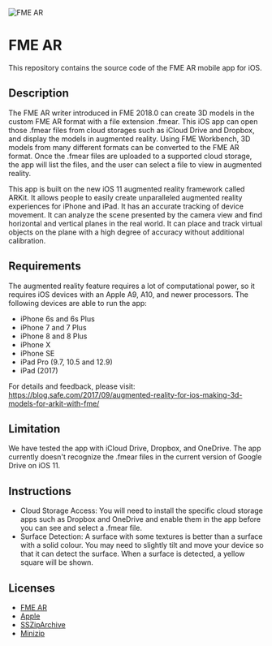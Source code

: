 ![FME AR](https://is3-ssl.mzstatic.com/image/thumb/Purple118/v4/31/9c/c7/319cc748-5ac6-2d91-8b1a-afdc7e3e164e/AppIcon-1x_U007emarketing-0-0-GLES2_U002c0-512MB-sRGB-0-0-0-85-220-0-0-0-6.png/246x0w.jpg)

# FME AR

This repository contains the source code of the FME AR mobile app for iOS.

## Description
The FME AR writer introduced in FME 2018.0 can create 3D models in the custom FME AR format with a file extension .fmear. This iOS app can open those .fmear files from cloud storages such as iCloud Drive and Dropbox, and display the models in augmented reality. Using FME Workbench, 3D models from many different formats can be converted to the FME AR format. Once the .fmear files are uploaded to a supported cloud storage, the app will list the files, and the user can select a file to view in augmented reality.

This app is built on the new iOS 11 augmented reality framework called ARKit. It allows people to easily create unparalleled augmented reality experiences for iPhone and iPad. It has an accurate tracking of device movement. It can analyze the scene presented by the camera view and find horizontal and vertical planes in the real world. It can place and track virtual objects on the plane with a high degree of accuracy without additional calibration.

## Requirements
The augmented reality feature requires a lot of computational power, so it requires iOS devices with an Apple A9, A10, and newer processors. The following devices are able to run the app:

* iPhone 6s and 6s Plus
* iPhone 7 and 7 Plus
* iPhone 8 and 8 Plus
* iPhone X
* iPhone SE
* iPad Pro (9.7, 10.5 and 12.9)
* iPad (2017)

For details and feedback, please visit: https://blog.safe.com/2017/09/augmented-reality-for-ios-making-3d-models-for-arkit-with-fme/

## Limitation
We have tested the app with iCloud Drive, Dropbox, and OneDrive. The app currently doesn't recognize the .fmear files in the current version of Google Drive on iOS 11.

## Instructions
- Cloud Storage Access: You will need to install the specific cloud storage apps such as Dropbox and OneDrive and enable them in the app before you can see and select a .fmear file.
- Surface Detection: A surface with some textures is better than a surface with a solid colour. You may need to slightly tilt and move your device so that it can detect the surface. When a surface is detected, a yellow square will be shown.

## Licenses
* [FME AR](https://github.com/safesoftware/fme-ar-ios/blob/master/LICENSE)
* [Apple](https://github.com/safesoftware/fme-ar-ios/blob/master/LICENSE-APPLE)
* [SSZipArchive](https://github.com/safesoftware/fme-ar-ios/blob/master/FMEAR/3rd/SSZipArchive/LICENSE)
* [Minizip](http://www.zlib.net/zlib_license.html)